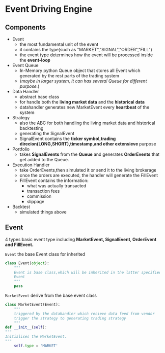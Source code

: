 # Event Driving Engine
## Components
- Event
  - the most fundamental unit of the event
  - it contains the type(such as "MARKET","SIGNAL","ORDER","FILL")
  - the event type determines how the event will be processed inside the **event-loop**
- Event Queue
  - In-Memory python Queue object that stores all Event which generated by the rest parts
  of the trading system
  - (_maybe in larger system, it can has several Queue for different purpose._)
- Data Handler
  - abstract base class
  - for handle both the **living market data** and the **historical data**
  - datahandler generates new MarketEvent every **heartbeat** of the system
- Strategy
  - also the ABC for both handling the living market data and historical backtesting
  - generating the SignalEvent
  - SignalEvent contains the **ticker symbol,trading direcion(LONG,SHORT),timestamp,and other extensieve** purpose
- Portfolio
  - takes **SignalEvents** from the **Queue** and generates **OrderEvents** that get added to the Queue.
- Execution Handler
  - take OrderEvents,then simulated it or send it to the living brokerage
  - once the orders are executed, the handler will generate the FillEvent
  - FillEvent contains the information:
    - what was actually transacted
    - transaction fees
    - commission
    - slippage
- Backtest
  - simulated things above
  
## Event
4 types basic event type including  **MarketEvent, SignalEvent, OrderEvent and FillEvent.**

``Event``
the base Event class for inherited
```python
class Event(object):
    """
    Event is base class,which will be inherited in the latter specified deritive 
    Event
    """
    pass
```
``MarketEvent``
derive from the base event class
```python
class MarketEvent(Event):
    """
    triggered by the datahandler which recieve data feed from vendor
    trigger the strategy to generating trading strategy
    """
def __init__(self):
"""
Initialises the MarketEvent.
"""
    self.type = 'MARKET'

```
